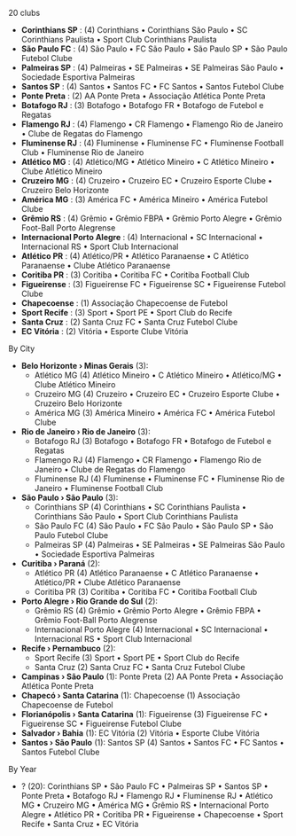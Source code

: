 20 clubs

- **Corinthians SP** : (4) Corinthians • Corinthians São Paulo • SC Corinthians Paulista • Sport Club Corinthians Paulista
- **São Paulo FC** : (4) São Paulo • FC São Paulo • São Paulo SP • São Paulo Futebol Clube
- **Palmeiras SP** : (4) Palmeiras • SE Palmeiras • SE Palmeiras São Paulo • Sociedade Esportiva Palmeiras
- **Santos SP** : (4) Santos • Santos FC • FC Santos • Santos Futebol Clube
- **Ponte Preta** : (2) AA Ponte Preta • Associação Atlética Ponte Preta
- **Botafogo RJ** : (3) Botafogo • Botafogo FR • Botafogo de Futebol e Regatas
- **Flamengo RJ** : (4) Flamengo • CR Flamengo • Flamengo Rio de Janeiro • Clube de Regatas do Flamengo
- **Fluminense RJ** : (4) Fluminense • Fluminense FC • Fluminense Football Club • Fluminense Rio de Janeiro
- **Atlético MG** : (4) Atlético/MG • Atlético Mineiro • C Atlético Mineiro • Clube Atlético Mineiro
- **Cruzeiro MG** : (4) Cruzeiro • Cruzeiro EC • Cruzeiro Esporte Clube • Cruzeiro Belo Horizonte
- **América MG** : (3) América FC • América Mineiro • América Futebol Clube
- **Grêmio RS** : (4) Grêmio • Grêmio FBPA • Grêmio Porto Alegre • Grêmio Foot-Ball Porto Alegrense
- **Internacional Porto Alegre** : (4) Internacional • SC Internacional • Internacional RS • Sport Club Internacional
- **Atlético PR** : (4) Atlético/PR • Atlético Paranaense • C Atlético Paranaense • Clube Atlético Paranaense
- **Coritiba PR** : (3) Coritiba • Coritiba FC • Coritiba Football Club
- **Figueirense** : (3) Figueirense FC • Figueirense SC • Figueirense Futebol Clube
- **Chapecoense** : (1) Associação Chapecoense de Futebol
- **Sport Recife** : (3) Sport • Sport PE • Sport Club do Recife
- **Santa Cruz** : (2) Santa Cruz FC • Santa Cruz Futebol Clube
- **EC Vitória** : (2) Vitória • Esporte Clube Vitória




By City

- **Belo Horizonte › Minas Gerais** (3): 
  - Atlético MG  (4) Atlético Mineiro • C Atlético Mineiro • Atlético/MG • Clube Atlético Mineiro
  - Cruzeiro MG  (4) Cruzeiro • Cruzeiro EC • Cruzeiro Esporte Clube • Cruzeiro Belo Horizonte
  - América MG  (3) América Mineiro • América FC • América Futebol Clube
- **Rio de Janeiro › Rio de Janeiro** (3): 
  - Botafogo RJ  (3) Botafogo • Botafogo FR • Botafogo de Futebol e Regatas
  - Flamengo RJ  (4) Flamengo • CR Flamengo • Flamengo Rio de Janeiro • Clube de Regatas do Flamengo
  - Fluminense RJ  (4) Fluminense • Fluminense FC • Fluminense Rio de Janeiro • Fluminense Football Club
- **São Paulo › São Paulo** (3): 
  - Corinthians SP  (4) Corinthians • SC Corinthians Paulista • Corinthians São Paulo • Sport Club Corinthians Paulista
  - São Paulo FC  (4) São Paulo • FC São Paulo • São Paulo SP • São Paulo Futebol Clube
  - Palmeiras SP  (4) Palmeiras • SE Palmeiras • SE Palmeiras São Paulo • Sociedade Esportiva Palmeiras
- **Curitiba › Paraná** (2): 
  - Atlético PR  (4) Atlético Paranaense • C Atlético Paranaense • Atlético/PR • Clube Atlético Paranaense
  - Coritiba PR  (3) Coritiba • Coritiba FC • Coritiba Football Club
- **Porto Alegre › Rio Grande do Sul** (2): 
  - Grêmio RS  (4) Grêmio • Grêmio Porto Alegre • Grêmio FBPA • Grêmio Foot-Ball Porto Alegrense
  - Internacional Porto Alegre  (4) Internacional • SC Internacional • Internacional RS • Sport Club Internacional
- **Recife › Pernambuco** (2): 
  - Sport Recife  (3) Sport • Sport PE • Sport Club do Recife
  - Santa Cruz  (2) Santa Cruz FC • Santa Cruz Futebol Clube
- **Campinas › São Paulo** (1): Ponte Preta  (2) AA Ponte Preta • Associação Atlética Ponte Preta
- **Chapecó › Santa Catarina** (1): Chapecoense  (1) Associação Chapecoense de Futebol
- **Florianópolis › Santa Catarina** (1): Figueirense  (3) Figueirense FC • Figueirense SC • Figueirense Futebol Clube
- **Salvador › Bahia** (1): EC Vitória  (2) Vitória • Esporte Clube Vitória
- **Santos › São Paulo** (1): Santos SP  (4) Santos • Santos FC • FC Santos • Santos Futebol Clube




By Year

- ? (20):   Corinthians SP • São Paulo FC • Palmeiras SP • Santos SP • Ponte Preta • Botafogo RJ • Flamengo RJ • Fluminense RJ • Atlético MG • Cruzeiro MG • América MG • Grêmio RS • Internacional Porto Alegre • Atlético PR • Coritiba PR • Figueirense • Chapecoense • Sport Recife • Santa Cruz • EC Vitória





